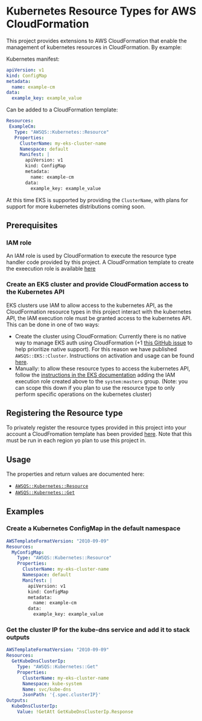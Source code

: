 # Kubernetes Resource Types for AWS CloudFormation

This project provides extensions to AWS CloudFormation that enable the management of kubernetes resources in CloudFormation. By example:

Kubernetes manifest:
```yaml
apiVersion: v1
kind: ConfigMap
metadata:
  name: example-cm
data:
  example_key: example_value
```

Can be added to a CloudFormation template:
 ```yaml
Resources:
  ExampleCm:
    Type: "AWSQS::Kubernetes::Resource"
    Properties:
      ClusterName: my-eks-cluster-name
      Namespace: default
      Manifest: | 
        apiVersion: v1
        kind: ConfigMap
        metadata:
          name: example-cm
        data:
          example_key: example_value
```
At this time EKS is supported by providing the `ClusterName`, with plans for support for more kubernetes distributions coming soon. 

## Prerequisites

### IAM role
An IAM role is used by CloudFormation to execute the resource type handler code provided by this project. A CloudFormation template to create the exeecution role is available [here](https://github.com/aws-quickstart/quickstart-kubernetes-resource-provider/blob/main/execution-role.template.yaml) 

### Create an EKS cluster and provide CloudFormation access to the Kubernetes API
EKS clusters use IAM to allow access to the kubernetes API, as the CloudFormation resource types in this project interact with the kubernetes API, the IAM execution role must be granted access to the kubernetes API. This can be done in one of two ways: 
 * Create the cluster using CloudFormation: Currently there is no native way to manage EKS auth using CloudFormation (+1 [this GitHub issue](https://github.com/aws/containers-roadmap/issues/554) to help prioritize native support). For this reason we have published `AWSQS::EKS::Cluster`. Instructions on activation and usage can be found [here](https://github.com/aws-quickstart/quickstart-amazon-eks-cluster-resource-provider/blob/main/README.md).
 * Manually: to allow these resource types to access the kubernetes API, follow the [instructions in the EKS documentation](https://docs.aws.amazon.com/eks/latest/userguide/add-user-role.html) adding the IAM execution role created above to the `system:masters` group. (Note: you can scope this down if you plan to use the resource type to only perform specific operations on the kubernetes cluster)

## Registering the Resource type
To privately register the resource types provided in this project into your account a CloudFromation template has been provided [here](https://github.com/aws-quickstart/quickstart-kubernetes-resource-provider/blob/main/register-type.template.yaml). Note that this must be run in each region yo plan to use this project in.

## Usage
The properties and return values are documented here:
* [`AWSQS::Kubernetes::Resource`](https://github.com/aws-quickstart/quickstart-kubernetes-resource-provider/blob/main/apply/docs/README.md)
* [`AWSQS::Kubernetes::Get`](https://github.com/aws-quickstart/quickstart-kubernetes-resource-provider/blob/main/get/docs/README.md)

## Examples

### Create a Kubernetes ConfigMap in the default namespace
```yaml
AWSTemplateFormatVersion: "2010-09-09"
Resources:
  MyConfigMap:
    Type: "AWSQS::Kubernetes::Resource"
    Properties:
      ClusterName: my-eks-cluster-name
      Namespace: default
      Manifest: | 
        apiVersion: v1
        kind: ConfigMap
        metadata:
          name: example-cm
        data:
          example_key: example_value
```

### Get the cluster IP for the kube-dns service and add it to stack outputs
```yaml
AWSTemplateFormatVersion: "2010-09-09"
Resources:
  GetKubeDnsClusterIp:
    Type: "AWSQS::Kubernetes::Get"
    Properties:
      ClusterName: my-eks-cluster-name
      Namespace: kube-system
      Name: svc/kube-dns
      JsonPath: '{.spec.clusterIP}'
Outputs:
  KubeDnsClusterIp:
    Value: !GetAtt GetKubeDnsClusterIp.Response
```
